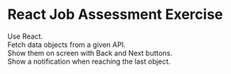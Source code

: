 # React Job Assessment Exercise

Use React.\
Fetch data objects from a given API.\
Show them on screen with Back and Next buttons.\
Show a notification when reaching the last object.